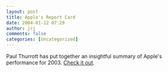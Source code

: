 ```yaml
---
layout: post
title: Apple's Report Card
date: 2004-01-12 07:29
author: jrj
comments: false
categories: [Uncategorized]
---
```

Paul Thurrott has put together an insightful summary of Apple's performance for 2003. <a href="http://www.internet-nexus.com/2003_12_28_archive.htm#107318160822781640" target="_blank">Check it out</a>.
